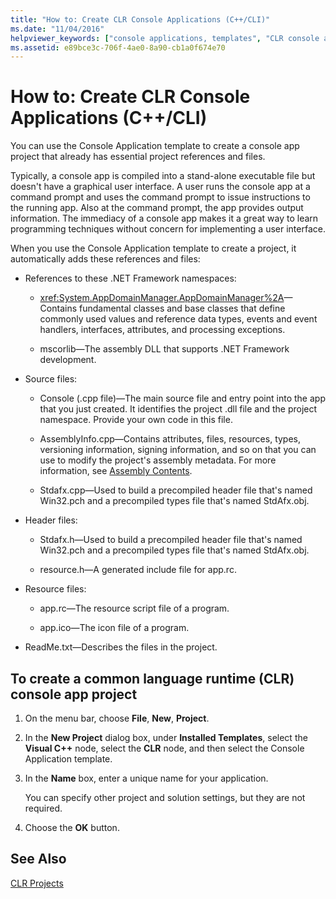 ```yaml
---
title: "How to: Create CLR Console Applications (C++/CLI)"
ms.date: "11/04/2016"
helpviewer_keywords: ["console applications, templates", "CLR console applications, project template"]
ms.assetid: e89bce3c-706f-4ae0-8a90-cb1a0f674e70
---
```

# How to: Create CLR Console Applications (C++/CLI)

You can use the Console Application template to create a console app project that already has essential project references and files.

Typically, a console app is compiled into a stand-alone executable file but doesn't have a graphical user interface. A user runs the console app at a command prompt and uses the command prompt to issue instructions to the running app. Also at the command prompt, the app provides output information. The immediacy of a console app makes it a great way to learn programming techniques without concern for implementing a user interface.

When you use the Console Application template to create a project, it automatically adds these references and files:

- References to these .NET Framework namespaces:

   - <xref:System.AppDomainManager.AppDomainManager%2A>—Contains fundamental classes and base classes that define commonly used values and reference data types, events and event handlers, interfaces, attributes, and processing exceptions.

   - mscorlib—The assembly DLL that supports .NET Framework development.

- Source files:

   - Console (.cpp file)—The main source file and entry point into the app that you just created. It identifies the project .dll file and the project namespace. Provide your own code in this file.

   - AssemblyInfo.cpp—Contains attributes, files, resources, types, versioning information, signing information, and so on that you can use to modify the project's assembly metadata. For more information, see [Assembly Contents](/dotnet/framework/app-domains/assembly-contents).

   - Stdafx.cpp—Used to build a precompiled header file that's named Win32.pch and a precompiled types file that's named StdAfx.obj.

- Header files:

   - Stdafx.h—Used to build a precompiled header file that's named Win32.pch and a precompiled types file that's named StdAfx.obj.

   - resource.h—A generated include file for app.rc.

- Resource files:

   - app.rc—The resource script file of a program.

   - app.ico—The icon file of a program.

- ReadMe.txt—Describes the files in the project.

## To create a common language runtime (CLR) console app project

1. On the menu bar, choose **File**, **New**, **Project**.

1. In the **New Project** dialog box, under **Installed Templates**, select the **Visual C++** node, select the **CLR** node, and then select the Console Application template.

1. In the **Name** box, enter a unique name for your application.

   You can specify other project and solution settings, but they are not required.

1. Choose the **OK** button.

## See Also

[CLR Projects](../ide/files-created-for-clr-projects.md)


